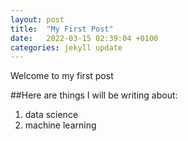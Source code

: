 ```yaml
---
layout: post
title:  "My First Post"
date:   2022-03-15 02:39:04 +0100
categories: jekyll update
---
```

Welcome to my first post

##Here are things I will be writing about:
1. data science
2. machine learning